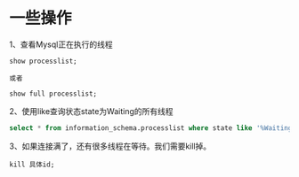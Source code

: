 # 一些操作

1、查看Mysql正在执行的线程

```shell
show processlist;

或者

show full processlist;
```

2、使用like查询状态state为Waiting的所有线程

```sql
select * from information_schema.processlist where state like '%Waiting%';
```

3、如果连接满了，还有很多线程在等待。我们需要kill掉。

```shell
kill 具体id;
```